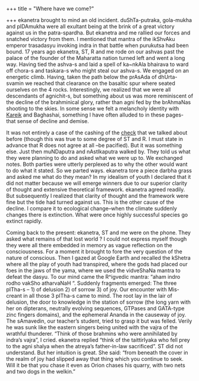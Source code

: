 +++
title = "Where have we come?"

+++
ekanetra brought to mind an old incident. duShTa-putraka, gola-mukha and
pIDAmukha were all exultant being at the brink of a great victory
against us in the patra-spardha. But ekanetra and me rallied our forces
and snatched victory from them. I mentioned that mantra of the ikShvAku
emperor trasadasyu invoking indra in that battle when purukutsa had been
bound. 17 years ago ekanetra, ST, R and me rode on our ashvas past the
palace of the founder of the Maharatta nation turned left and went a
long way. Having tied the ashva-s and laid a spell of ka\~nkAla bhairava
to ward off chora-s and taskara-s who might steal our ashva-s. We
engaged on an energetic climb. Having, taken the path below the prAsAda
of dhUrta-svamin we reached that clearance on the basaltic spur where
seated ourselves on the 4 rocks. Interestingly, we realized that we were
all descendants of agnichit-s, but something about us was more
reminiscent of the decline of the brahminical glory, rather than agni
fed by the brAhmaNas shooting to the skies. In some sense we felt a
melancholy identity with
[Kareik](http://manasataramgini.wordpress.com/2007/04/last-arya.html) and
Baghashai, something I have often alluded to in these pages- that sense
of decline and demise.

It was not entirely a case of the cashing of the
[check](http://manasataramgini.wordpress.com/2004/08/brahmin-brain-drain.html)
that we talked about before (though this was true to some degree of ST
and R. I must state in advance that R does not agree at all –be
pacified). But it was something else. Just then muNDaputra and
nAstIkaputra walked by. They told us what they were planning to do and
asked what we were up to. We exchanged notes. Both parties were utterly
perplexed as to why the other would want to do what it stated. So we
parted ways. ekanetra tore a piece darbha grass and asked me what do
they mean? In my idealism of youth I declared that it did not matter
because we will emerge winners due to our superior clarity of thought
and extensive theoretical framework. ekanetra agreed readily. But
subsequently I realized that clarity of thought and the framework were
fine but the tide had turned against us. This is the other cause of the
decline. I compare it to ecological change–when the climate suddenly
changes there is extinction. What were once highly successful species go
extinct rapidly.

Coming back to the present: ekanetra, ST and me were on the phone. They
asked what remains of that lost world ? I could not express myself
though they were all there embedded in memory as vague reflection on the
consciousness. For a moment it brought to fore the very question of the
nature of conscious. Then I gazed at Google Earth and recalled the
kShetra where all the play of youth had transpired, where the gods had
placed our foes in the jaws of the yama, where we used the vidveShaNa
mantra to defeat the dasyu. To our mind came the R^igvedic mantra: “aham
indro rodho vakSho atharvaNaH “. Suddenly fragments emerged: The three
pITha-s – 1) of delusion 2) of sorrow 3) of joy. Our encounter with
Mis-creant in all those 3 pITha-s came to mind. The root lay in the lair
of delusion, the door to knowledge in the station of sorrow (the long
yarn with her on dipterans, neutrally evolving sequences, GTPases and
GATA-type zinc fingers domains), and the ephemeral Ananda in the
causeway of joy. The sAmavedin, our teacher’s student, tried to grasp it
but was felled. Verily he was sunk like the eastern singers being united
with the vajra of the wrathful thunderer. “Think of those brahmins who
were annihilated by indra’s vajra”, I cried. ekanetra replied “think of
the taittirIyaka who fell prey to the agni shalya when the atreya’s
father-in-law sacrificed”. ST did not understand. But her intuition is
great. She said: “from beneath the cover in the realm of joy had slipped
away that thing which you continue to seek. Will it be that you chase it
even as Orion chases his quarry, with two nets and two dogs in the
welkin.”
